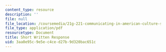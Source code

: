 ```yaml
---
content_type: resource
description: ''
file: null
file_location: /coursemedia/21g-221-communicating-in-american-culture-s-spring-2019/3aa0e95c9e5ec4ced27b9d320bac651c_MIT21G_221S19_swr.pdf
file_type: application/pdf
resourcetype: Document
title: Short Written Response
uid: 3aa0e95c-9e5e-c4ce-d27b-9d320bac651c
---
```

